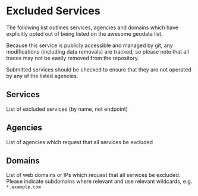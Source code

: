 # Excluded Services

The following list outlines services, agencies and domains which have explicitly opted out of being listed on the awesome geodata list.

Because this service is publicly accessible and managed by git, any modifications (including data removals) are tracked, so please note that all traces may not be easily removed from the repository.

Submitted services should be checked to ensure that they are not operated by any of the listed agencies.

## Services

List of excluded services (by name, not endpoint)

## Agencies

List of agencies which request that all services be excluded

## Domains

List of web domains or IPs which request that all services be excluded. Please indicate subdomains where relevant and use relevant wildcards, e.g. `*.example.com`
